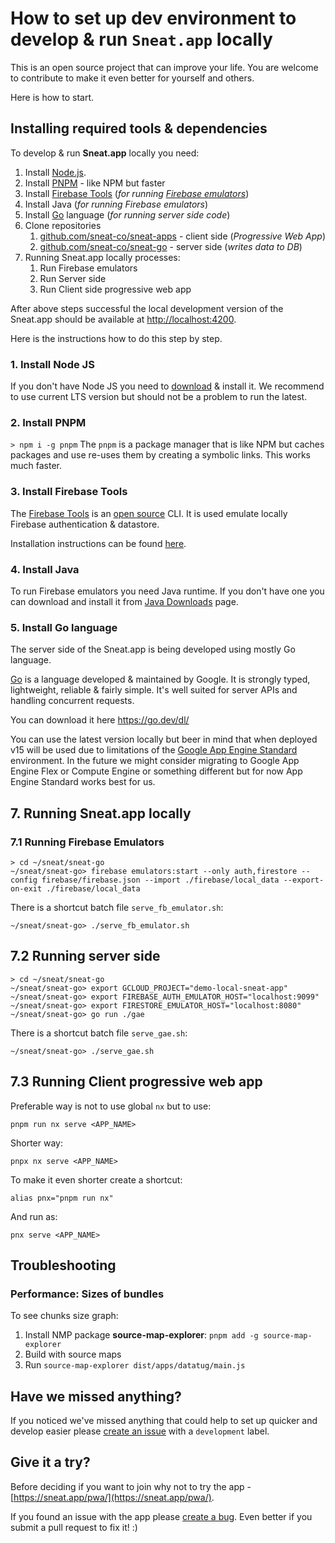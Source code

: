 # How to set up dev environment to develop & run `Sneat.app` locally

This is an open source project that can improve your life.
You are welcome to contribute to make it even better for yourself and others.

Here is how to start.

## Installing required tools & dependencies

To develop & run **Sneat.app** locally you need:

1. Install [Node.js](https://nodejs.org/).
2. Install [PNPM](https://pnpm.io/) - like NPM but faster
3. Install [Firebase Tools](https://firebase.google.com/docs/cli) (_for
   running [Firebase emulators](https://firebase.google.com/docs/emulator-suite)_)
4. Install Java (_for running Firebase emulators_)
5. Install [Go](https://go.dev/) language (_for running server side code_)
6. Clone repositories
    1. [github.com/sneat-co/sneat-apps](https://github.com/sneat-co/sneat-apps) - client side (_Progressive Web App_)
    2. [github.com/sneat-co/sneat-go](https://github.com/sneat-co/sneat-go) - server side (_writes data to DB_)
7. Running Sneat.app locally processes:
   1. Run Firebase emulators
   2. Run Server side
   3. Run Client side progressive web app

After above steps successful the local development version of the Sneat.app
should be available at [http://localhost:4200](http://localhost:4200).  

Here is the instructions how to do this step by step.

### 1. Install Node JS

If you don't have Node JS you need to [download](https://nodejs.org/en/download/) & install it.
We recommend to use current LTS version but should not be a problem to run the latest.

### 2. Install PNPM

`> npm i -g pnpm`
The `pnpm` is a package manager that is like NPM but caches packages
and use re-uses them by creating a symbolic links. This works much faster.

### 3. Install Firebase Tools

The [Firebase Tools](https://firebase.google.com/docs/cli)
is an [open source](https://github.com/firebase/firebase-tools) CLI.
It is used emulate locally Firebase authentication & datastore.

Installation instructions can be found [here](https://firebase.google.com/docs/cli#install_the_firebase_cli).

### 4. Install Java

To run Firebase emulators you need Java runtime. If you don't have one you can download and install it
from [Java Downloads](https://www.oracle.com/java/technologies/downloads/) page.

### 5. Install Go language

The server side of the Sneat.app is being developed using mostly Go language.

[Go](https://go.dev/) is a language developed & maintained by Google. It is strongly typed, lightweight, reliable &
fairly simple.
It's well suited for server APIs and handling concurrent requests.

You can download it here https://go.dev/dl/

You can use the latest version locally but beer in mind that
when deployed v15 will be used due to limitations
of the [Google App Engine Standard](https://cloud.google.com/appengine/docs/standard/go) environment.
In the future we might consider migrating to Google App Engine Flex or Compute Engine or something different
but for now App Engine Standard works best for us.

## 7. Running Sneat.app locally

### 7.1 Running Firebase Emulators
```shell
> cd ~/sneat/sneat-go
~/sneat/sneat-go> firebase emulators:start --only auth,firestore --config firebase/firebase.json --import ./firebase/local_data --export-on-exit ./firebase/local_data
```
There is a shortcut batch file `serve_fb_emulator.sh`:
```shell
~/sneat/sneat-go> ./serve_fb_emulator.sh
```

## 7.2 Running server side
```shell
> cd ~/sneat/sneat-go
~/sneat/sneat-go> export GCLOUD_PROJECT="demo-local-sneat-app"
~/sneat/sneat-go> export FIREBASE_AUTH_EMULATOR_HOST="localhost:9099"
~/sneat/sneat-go> export FIRESTORE_EMULATOR_HOST="localhost:8080"
~/sneat/sneat-go> go run ./gae
```

There is a shortcut batch file `serve_gae.sh`:
```shell
~/sneat/sneat-go> ./serve_gae.sh
```

## 7.3 Running Client progressive web app

Preferable way is not to use global `nx` but to use:

```shell
pnpm run nx serve <APP_NAME>
```

Shorter way:

```shell
pnpx nx serve <APP_NAME>
```

To make it even shorter create a shortcut:

```shell
alias pnx="pnpm run nx"
```

And run as:

```shell
pnx serve <APP_NAME>
```

[//]: # (### Run with source maps)

[//]: # ()

[//]: # (For some reason the serve is running with enabled optimization and no source maps.)

[//]: # (It results in troubles with debugging.)

[//]: # ()

[//]: # (Here is how to run dev server properly for datatug app:)

[//]: # ()

[//]: # (```shell)

[//]: # (pnx serve datatug --optimization=false --sourceMap=true)

[//]: # (```)

## Troubleshooting

### Performance: Sizes of bundles

To see chunks size graph:

1. Install NMP package **source-map-explorer**: `pnpm add -g source-map-explorer`
2. Build with source maps
3. Run `source-map-explorer dist/apps/datatug/main.js`

## Have we missed anything?

If you noticed we've missed anything that could help
to set up quicker and develop easier please
[create an issue](https://github.com/sneat-co/sneat-apps/issues/new?labels=development)
with a `development` label.

## Give it a try?

Before deciding if you want to join why not to try the app - [https://sneat.app/pwa/](https://sneat.app/pwa/).

If you found an issue with the app please [create a bug](https://github.com/sneat-co/sneat-apps/issues/new?labels=bug).
Even better if you submit a pull request to fix it! :)
